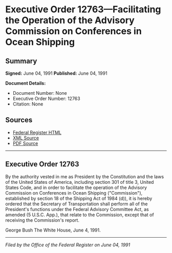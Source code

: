 # Executive Order 12763—Facilitating the Operation of the Advisory Commission on Conferences in Ocean Shipping

## Summary

**Signed:** June 04, 1991
**Published:** June 04, 1991

**Document Details:**
- Document Number: None
- Executive Order Number: 12763
- Citation: None

## Sources
- [Federal Register HTML](https://www.presidency.ucsb.edu/documents/executive-order-12763-facilitating-the-operation-the-advisory-commission-conferences-ocean)
- [XML Source](None)
- [PDF Source](None)

---

## Executive Order 12763

By the authority vested in me as President by the Constitution and the laws of the United States of America, including section 301 of title 3, United States Code, and in order to facilitate the operation of the Advisory Commission on Conferences in Ocean Shipping ("Commission"), established by section 18 of the Shipping Act of 1984 (d)), it is hereby ordered that the Secretary of Transportation shall perform all of the President's functions under the Federal Advisory Committee Act, as amended (5 U.S.C. App.), that relate to the Commission, except that of receiving the Commission's report.

George Bush
The White House,
June 4, 1991.

---

*Filed by the Office of the Federal Register on June 04, 1991*
